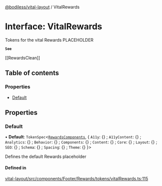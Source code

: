[@bodiless/vital-layout](../README.md) / VitalRewards

# Interface: VitalRewards

Tokens for the vital Rewards PLACEHOLDER

**`See`**

[[RewardsClean]]

## Table of contents

### Properties

- [Default](VitalRewards.md#default)

## Properties

### Default

• **Default**: `TokenSpec`<[`RewardsComponents`](RewardsComponents.md), { `A11y`: {} ; `A11yContent`: {} ; `Analytics`: {} ; `Behavior`: {} ; `Components`: {} ; `Content`: {} ; `Core`: {} ; `Layout`: {} ; `SEO`: {} ; `Schema`: {} ; `Spacing`: {} ; `Theme`: {}  }\>

Defines the default Rewards placeholder

#### Defined in

[vital-layout/src/components/Footer/Rewards/tokens/vitalRewards.ts:115](https://github.com/johnsonandjohnson/Bodiless-JS/blob/c9773ba44/packages/vital-layout/src/components/Footer/Rewards/tokens/vitalRewards.ts#L115)
